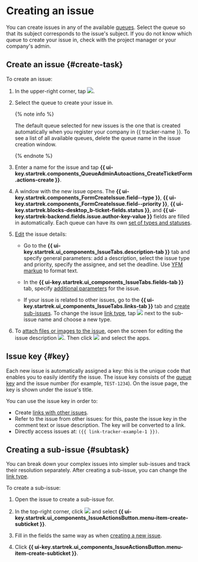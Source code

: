 # Creating an issue

You can create issues in any of the available [queues](../queue-intro.md). Select the queue so that its subject corresponds to the issue's subject. If you do not know which queue to create your issue in, check with the project manager or your company's admin.

## Create an issue {#create-task}

To create an issue:

1. In the upper-right corner, tap ![](../../_assets/tracker/add-task-mobile.png).

1. Select the queue to create your issue in.

   
   {% note info %}

   The default queue selected for new issues is the one that is created automatically when you register your company in {{ tracker-name }}. To see a list of all available queues, delete the queue name in the issue creation window.

   {% endnote %}


1. Enter a name for the issue and tap **{{ ui-key.startrek.components_QueueAdminAutoactions_CreateTicketForm.actions-create }}**.

1. A window with the new issue opens. The **{{ ui-key.startrek.components_FormCreateIssue.field--type }}**, **{{ ui-key.startrek.components_FormCreateIssue.field--priority }}**, **{{ ui-key.startrek.blocks-desktop_b-ticket-fields.status }}**, and **{{ ui-key.startrek-backend.fields.issue.author-key-value }}** fields are filled in automatically. Each queue can have its own [set of types and statuses](../manager/add-ticket-type.md).

1. [Edit](edit-ticket.md) the issue details:

   * Go to the **{{ ui-key.startrek.ui_components_IssueTabs.description-tab }}** tab and specify general parameters: add a description, select the issue type and priority, specify the assignee, and set the deadline. Use [YFM markup](../user/markup.md) to format text.

   * In the **{{ ui-key.startrek.ui_components_IssueTabs.fields-tab }}** tab, specify [additional parameters](../user/create-param.md#default-fields) for the issue.

   * If your issue is related to other issues, go to the **{{ ui-key.startrek.ui_components_IssueTabs.links-tab }}** tab and [create sub-issues](#subtask). To change the issue [link type](../user/links.md), tap ![](../../_assets/tracker/dots.png) next to the sub-issue name and choose a new type.

1. To [attach files or images to the issue](attach-file.md), open the screen for editing the issue description ![](../../_assets/tracker/icon-edit.png
   ). Then click ![](../../_assets/tracker/pin.png) and select the apps.

## Issue key {#key}

Each new issue is automatically assigned a key: this is the unique code that enables you to easily identify the issue. The issue key consists of the [queue key](../manager/create-queue.md#key) and the issue number (for example, `TEST-1234`). On the issue page, the key is shown under the issue's title.

You can use the issue key in order to:

* Create [links with other issues](ticket-links.md).
* Refer to the issue from other issues: for this, paste the issue key in the comment text or issue description. The key will be converted to a link.
* Directly access issues at: `({{ link-tracker-example-1 }})`.

## Creating a sub-issue {#subtask}

You can break down your complex issues into simpler sub-issues and track their resolution separately. After creating a sub-issue, you can change the [link type](../user/links.md).

To create a sub-issue:

1. Open the issue to create a sub-issue for.

1. In the top-right corner, click ![](../../_assets/tracker/dots.png) and select **{{ ui-key.startrek.ui_components_IssueActionsButton.menu-item-create-subticket }}**.

1. Fill in the fields the same way as when [creating a new issue](#create-task).

1. Click **{{ ui-key.startrek.ui_components_IssueActionsButton.menu-item-create-subticket }}**.




